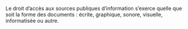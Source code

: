 Le droit d’accès aux sources publiques d’information s’exerce quelle que soit la forme des documents : écrite, graphique, sonore, visuelle, informatisée ou autre.